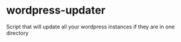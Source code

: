# wordpress-updater
Script that will update all your wordpress instances if they are in one directory
